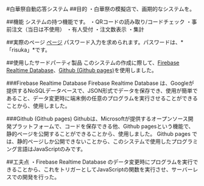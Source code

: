 #白華祭自動応答システム
##目的
・白華祭の模擬店で、画期的なシステムを。

##機能
システムの持つ機能です。
・QRコードの読み取り/コードチェック
・事前注文（当日は不使用）
・有人受付
・注文数表示
・集計

##実際のページ
[ページ](https://gobousei.github.io/hakkasai)
パスワード入力を求められます。パスワードは、*「risuka」*です。

##使用したサードパーティ製品
このシステムの作成に際して、[Firebase Realtime Database](https://firebase.google.com/?hl=ja)、[Github (Github pages)](https://github.com)を使用しました。

###Firebase Realtime Database
Firebase Realtime Database は、Googleが提供するNoSQLデータベースで、JSON形式でデータを保存でき、使用が簡単であること、データ変更時に端末側の任意のプログラムを実行させることができることから、使用しました。

###Github (Github pages)
Githubは、Microsoftが提供するオープンソース開発プラットフォームで、コードを保存できる他、Github pagesという機能で、静的ページを公開することができることから、使用しました。
Github pages では、静的ページしか公開できないことから、このシステムで使用したプログラミング言語はJavaScriptのみです。

##工夫点
・Firebase Realtime Database のデータ変更時にプログラムを実行できることから、これをトリガーとしてJavaScriptの関数を実行させ、サーバーレスでの開発を行った。
